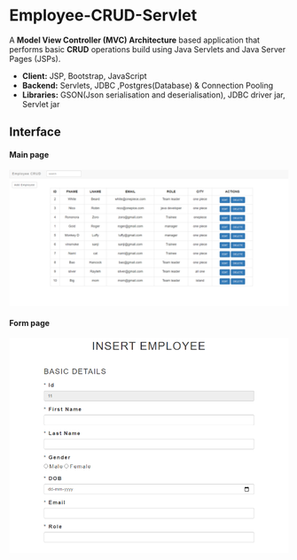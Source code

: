 # Employee-CRUD-Servlet 

A **Model View Controller (MVC) Architecture** based application that performs basic **CRUD** operations build using Java Servlets and Java Server Pages (JSPs).


* **Client:** JSP, Bootstrap, JavaScript
* **Backend:** Servlets, JDBC ,Postgres(Database) & Connection Pooling
* **Libraries:** GSON(Json serialisation and deserialisation), JDBC driver jar, Servlet jar

## Interface

#### Main page
 ![Main](images/main.PNG)

#### Form page
 ![form](images/insert.PNG)




